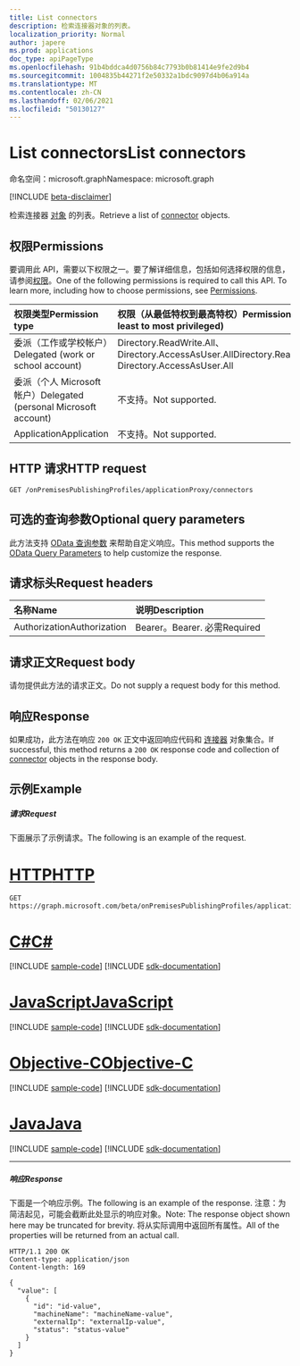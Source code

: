 ```yaml
---
title: List connectors
description: 检索连接器对象的列表。
localization_priority: Normal
author: japere
ms.prod: applications
doc_type: apiPageType
ms.openlocfilehash: 91b4bddca4d0756b84c7793b0b81414e9fe2d9b4
ms.sourcegitcommit: 1004835b44271f2e50332a1bdc9097d4b06a914a
ms.translationtype: MT
ms.contentlocale: zh-CN
ms.lasthandoff: 02/06/2021
ms.locfileid: "50130127"
---
```

# <a name="list-connectors"></a><span data-ttu-id="9466d-103">List connectors</span><span class="sxs-lookup"><span data-stu-id="9466d-103">List connectors</span></span>

<span data-ttu-id="9466d-104">命名空间：microsoft.graph</span><span class="sxs-lookup"><span data-stu-id="9466d-104">Namespace: microsoft.graph</span></span>

[!INCLUDE [beta-disclaimer](../../includes/beta-disclaimer.md)]

<span data-ttu-id="9466d-105">检索连接器 [对象](../resources/connector.md) 的列表。</span><span class="sxs-lookup"><span data-stu-id="9466d-105">Retrieve a list of [connector](../resources/connector.md) objects.</span></span>

## <a name="permissions"></a><span data-ttu-id="9466d-106">权限</span><span class="sxs-lookup"><span data-stu-id="9466d-106">Permissions</span></span>
<span data-ttu-id="9466d-p101">要调用此 API，需要以下权限之一。要了解详细信息，包括如何选择权限的信息，请参阅[权限](/graph/permissions-reference)。</span><span class="sxs-lookup"><span data-stu-id="9466d-p101">One of the following permissions is required to call this API. To learn more, including how to choose permissions, see [Permissions](/graph/permissions-reference).</span></span>

|<span data-ttu-id="9466d-109">权限类型</span><span class="sxs-lookup"><span data-stu-id="9466d-109">Permission type</span></span>      | <span data-ttu-id="9466d-110">权限（从最低特权到最高特权）</span><span class="sxs-lookup"><span data-stu-id="9466d-110">Permissions (from least to most privileged)</span></span>              |
|:--------------------|:---------------------------------------------------------|
|<span data-ttu-id="9466d-111">委派（工作或学校帐户）</span><span class="sxs-lookup"><span data-stu-id="9466d-111">Delegated (work or school account)</span></span> | <span data-ttu-id="9466d-112">Directory.ReadWrite.All、Directory.AccessAsUser.All</span><span class="sxs-lookup"><span data-stu-id="9466d-112">Directory.ReadWrite.All, Directory.AccessAsUser.All</span></span>    |
|<span data-ttu-id="9466d-113">委派（个人 Microsoft 帐户）</span><span class="sxs-lookup"><span data-stu-id="9466d-113">Delegated (personal Microsoft account)</span></span> | <span data-ttu-id="9466d-114">不支持。</span><span class="sxs-lookup"><span data-stu-id="9466d-114">Not supported.</span></span>    |
|<span data-ttu-id="9466d-115">Application</span><span class="sxs-lookup"><span data-stu-id="9466d-115">Application</span></span> | <span data-ttu-id="9466d-116">不支持。</span><span class="sxs-lookup"><span data-stu-id="9466d-116">Not supported.</span></span> |

## <a name="http-request"></a><span data-ttu-id="9466d-117">HTTP 请求</span><span class="sxs-lookup"><span data-stu-id="9466d-117">HTTP request</span></span>
<!-- { "blockType": "ignored" } -->
```http
GET /onPremisesPublishingProfiles/applicationProxy/connectors
```
## <a name="optional-query-parameters"></a><span data-ttu-id="9466d-118">可选的查询参数</span><span class="sxs-lookup"><span data-stu-id="9466d-118">Optional query parameters</span></span>
<span data-ttu-id="9466d-119">此方法支持 [OData 查询参数](/graph/query-parameters) 来帮助自定义响应。</span><span class="sxs-lookup"><span data-stu-id="9466d-119">This method supports the [OData Query Parameters](/graph/query-parameters) to help customize the response.</span></span>

## <a name="request-headers"></a><span data-ttu-id="9466d-120">请求标头</span><span class="sxs-lookup"><span data-stu-id="9466d-120">Request headers</span></span>
| <span data-ttu-id="9466d-121">名称</span><span class="sxs-lookup"><span data-stu-id="9466d-121">Name</span></span>      |<span data-ttu-id="9466d-122">说明</span><span class="sxs-lookup"><span data-stu-id="9466d-122">Description</span></span>|
|:----------|:----------|
| <span data-ttu-id="9466d-123">Authorization</span><span class="sxs-lookup"><span data-stu-id="9466d-123">Authorization</span></span>  | <span data-ttu-id="9466d-124">Bearer。</span><span class="sxs-lookup"><span data-stu-id="9466d-124">Bearer.</span></span> <span data-ttu-id="9466d-125">必需</span><span class="sxs-lookup"><span data-stu-id="9466d-125">Required</span></span>|

## <a name="request-body"></a><span data-ttu-id="9466d-126">请求正文</span><span class="sxs-lookup"><span data-stu-id="9466d-126">Request body</span></span>
<span data-ttu-id="9466d-127">请勿提供此方法的请求正文。</span><span class="sxs-lookup"><span data-stu-id="9466d-127">Do not supply a request body for this method.</span></span>

## <a name="response"></a><span data-ttu-id="9466d-128">响应</span><span class="sxs-lookup"><span data-stu-id="9466d-128">Response</span></span>

<span data-ttu-id="9466d-129">如果成功，此方法在响应 `200 OK` 正文中返回响应代码和 [连接器](../resources/connector.md) 对象集合。</span><span class="sxs-lookup"><span data-stu-id="9466d-129">If successful, this method returns a `200 OK` response code and collection of [connector](../resources/connector.md) objects in the response body.</span></span>

## <a name="example"></a><span data-ttu-id="9466d-130">示例</span><span class="sxs-lookup"><span data-stu-id="9466d-130">Example</span></span>

##### <a name="request"></a><span data-ttu-id="9466d-131">请求</span><span class="sxs-lookup"><span data-stu-id="9466d-131">Request</span></span>
<span data-ttu-id="9466d-132">下面展示了示例请求。</span><span class="sxs-lookup"><span data-stu-id="9466d-132">The following is an example of the request.</span></span>

# <a name="http"></a>[<span data-ttu-id="9466d-133">HTTP</span><span class="sxs-lookup"><span data-stu-id="9466d-133">HTTP</span></span>](#tab/http)
<!-- {
  "blockType": "request",
  "name": "get_connectors"
}-->
```msgraph-interactive
GET https://graph.microsoft.com/beta/onPremisesPublishingProfiles/applicationProxy/connectors
```
# <a name="c"></a>[<span data-ttu-id="9466d-134">C#</span><span class="sxs-lookup"><span data-stu-id="9466d-134">C#</span></span>](#tab/csharp)
[!INCLUDE [sample-code](../includes/snippets/csharp/get-connectors-csharp-snippets.md)]
[!INCLUDE [sdk-documentation](../includes/snippets/snippets-sdk-documentation-link.md)]

# <a name="javascript"></a>[<span data-ttu-id="9466d-135">JavaScript</span><span class="sxs-lookup"><span data-stu-id="9466d-135">JavaScript</span></span>](#tab/javascript)
[!INCLUDE [sample-code](../includes/snippets/javascript/get-connectors-javascript-snippets.md)]
[!INCLUDE [sdk-documentation](../includes/snippets/snippets-sdk-documentation-link.md)]

# <a name="objective-c"></a>[<span data-ttu-id="9466d-136">Objective-C</span><span class="sxs-lookup"><span data-stu-id="9466d-136">Objective-C</span></span>](#tab/objc)
[!INCLUDE [sample-code](../includes/snippets/objc/get-connectors-objc-snippets.md)]
[!INCLUDE [sdk-documentation](../includes/snippets/snippets-sdk-documentation-link.md)]

# <a name="java"></a>[<span data-ttu-id="9466d-137">Java</span><span class="sxs-lookup"><span data-stu-id="9466d-137">Java</span></span>](#tab/java)
[!INCLUDE [sample-code](../includes/snippets/java/get-connectors-java-snippets.md)]
[!INCLUDE [sdk-documentation](../includes/snippets/snippets-sdk-documentation-link.md)]

---

##### <a name="response"></a><span data-ttu-id="9466d-138">响应</span><span class="sxs-lookup"><span data-stu-id="9466d-138">Response</span></span>
<span data-ttu-id="9466d-139">下面是一个响应示例。</span><span class="sxs-lookup"><span data-stu-id="9466d-139">The following is an example of the response.</span></span> <span data-ttu-id="9466d-140">注意：为简洁起见，可能会截断此处显示的响应对象。</span><span class="sxs-lookup"><span data-stu-id="9466d-140">Note: The response object shown here may be truncated for brevity.</span></span> <span data-ttu-id="9466d-141">将从实际调用中返回所有属性。</span><span class="sxs-lookup"><span data-stu-id="9466d-141">All of the properties will be returned from an actual call.</span></span>
<!-- {
  "blockType": "response",
  "truncated": true,
  "@odata.type": "microsoft.graph.connector",
  "isCollection": true
} -->
```http
HTTP/1.1 200 OK
Content-type: application/json
Content-length: 169

{
  "value": [
    {
      "id": "id-value",
      "machineName": "machineName-value",
      "externalIp": "externalIp-value",
      "status": "status-value"
    }
  ]
}
```

<!-- uuid: 8fcb5dbc-d5aa-4681-8e31-b001d5168d79
2015-10-25 14:57:30 UTC -->
<!--
{
  "type": "#page.annotation",
  "description": "List connectors",
  "keywords": "",
  "section": "documentation",
  "tocPath": "",
  "suppressions": []
}
-->

